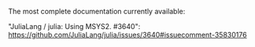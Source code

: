 The most complete documentation currently available:

"JuliaLang / julia: Using MSYS2. #3640":
https://github.com/JuliaLang/julia/issues/3640#issuecomment-35830176
